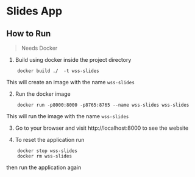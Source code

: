 # Slides App

## How to Run
> Needs Docker

1. Build using docker inside the project directory
```shell
    docker build ./  -t wss-slides 
```
This will create an image with the name `wss-slides`

2. Run the docker image

```shell
    docker run -p8000:8000 -p8765:8765 --name wss-slides wss-slides
```
This will run the image with the name `wss-slides`

3. Go to your browser and visit http://localhost:8000 to see the website

4. To reset the application run
```shell
    docker stop wss-slides
    docker rm wss-slides
```
then run the application again
